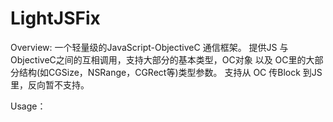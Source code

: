 # LightJSFix

Overview:
一个轻量级的JavaScript-ObjectiveC 通信框架。
提供JS 与 ObjectiveC之间的互相调用，支持大部分的基本类型，OC对象 以及 OC里的大部分结构(如CGSize，NSRange，CGRect等)类型参数。
支持从 OC 传Block 到JS里，反向暂不支持。

Usage：
